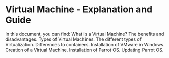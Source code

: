 # Virtual Machine - Explanation and Guide

In this document, you can find:
    What is a Virtual Machine?
    The benefits and disadvantages.
    Types of Virtual Machines.
    The different types of Virtualization.
    Differences to containers. 
    Installation of VMware in Windows.
    Creation of a Virtual Machine.
    Installation of Parrot OS.
    Updating Parrot OS.
